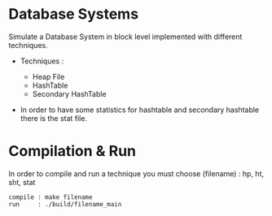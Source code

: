# Database Systems

Simulate a Database System in block level implemented with different techniques. 

- Techniques : 
    - Heap File
    - HashTable
    - Secondary HashTable

- In order to have some statistics for hashtable and secondary hashtable there is the stat file.

# Compilation & Run

In order to compile and run a technique you must choose (filename) : hp, ht, sht, stat 

    compile : make filename
    run     : ./build/filename_main

